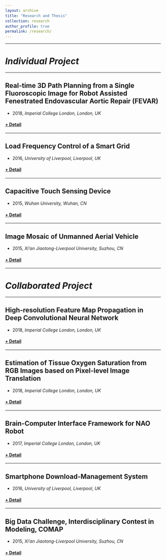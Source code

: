 ```yaml
---
layout: archive
title: "Research and Thesis"
collection: research
author_profile: true
permalink: /research/ 
---
```


<hr color="000000"/>

# <i>Individual Project</i>
---
## <b>Real-time 3D Path Planning from a Single Fluoroscopic Image for Robot Assisted Fenestrated Endovascular Aortic Repair (FEVAR)</b>
* 2018, _Imperial College London, London, UK_
<h4><a href="javascript:void(0)" class="dsphead" onclick="dsp(this)"><span class="dspchar">+</span> Detail</a></h4>
<div class="dspcont" style='display:none;'>
  <fieldset>
  <ul>
    <li><b>Motivation</b>: To navigate robot-assisted fenestrated endovascular aortic repair.</li>
    <li><b>Pipeline</b>: 
      <ul>
        <li>Segmented Abdominal Aortic Aneurysm (AAA) using U-Net with data augmentation of grey value variation instead of rotation and mirroring to avoid overfitting caused by relatively small intra-subject variation of intensity and translation. </li>
        <li>Extracted the largest connected area from the segmented volume and reconstruct the 3D AAA shape using marching cube. </li>
        <li>Extracted the centrelines of AAA from CTA and fluoroscopy image. </li>
        <li>Establish the correspondence between the 3D preoperative and 2D intra-operative AAA skeletons using a proposed graph matching method. </li>
        <li>Deformed the 3D skeletons using thin plate spline with regularization in respect to skeleton length and smoothness to implement the deformable 2D/3D registration. </li>
        <li>Validated the proposed framework on simulation, phantom and patient AAA data sets, achieving 3D distance error of 2mm in the phantom setup. </li>
        <li>Obtained also performance advantages in terms of accuracy, robustness and time-efficiency.</li>
      </ul>
    </li>
    <li>[<u><a href="https://jianqingzheng.github.io/publication/HSMR2018-abdominal_zheng">publication</a></u>]</li>
  </ul>
  <br/>
  <img src='/images/aaaseg2d_2.gif' />
  <img src='/images/aaaseg3d.png' />
  <img src='/images/aaareg.jpg' />
  </fieldset>
</div>
<hr color="#FFFFFF" />

## <b>Load Frequency Control of a Smart Grid</b>
* 2016, _University of Liverpool, Liverpool, UK_
<h4><a href="javascript:void(0)" class="dsphead" onclick="dsp(this)"><span class="dspchar">+</span> Detail</a></h4>
<div class="dspcont" style='display:none;'>
  <fieldset>
  <ul>
    <li><b>Motivation</b>: To investigate on the potential usage of direct load control in load frequency control of a smart grid.</li>
    <li><b>Pipeline</b>: 
      <ul>
        <li>Built a mathematical model and the simulated one of Load Frequency Control and Direct Load Control in a multi-area power system. </li>
        <li>Decoupled frequency of each area by solving an equivalent optimization problem of minimizing flow network. </li>
        <li>Utilized direct controlled load to improve the efficiency and stability of the power system and validated the results with simulation.</li>
      </ul>
    </li>
  </ul>
  <br/>
  <img src='/images/powersystem.jpg' />
  <img src='/images/frequencydev.jpg' />
  </fieldset>
</div>
<hr color="#FFFFFF" />

## <b>Capacitive Touch Sensing Device</b>
* 2015, _Wuhan University, Wuhan, CN_
<h4><a href="javascript:void(0)" class="dsphead" onclick="dsp(this)"><span class="dspchar">+</span> Detail</a></h4>
<div class="dspcont" style='display:none;'>
  <fieldset>
  <ul>
    <li><b>Motivation</b>: To design and develop a capacitive touch sensing module used in toys.</li>
    <li><b>Pipeline</b>: 
      <ul>
        <li>Designed a printed circuit board and the coniguration of capacitance sensor and the sensing circuit.</li>
        <li>Analyzed electromagnetic coupling. Added an identification wire to each connected signal wire to compensate for current errors caused by the stray capacitances and parasitic capacitances between the connected wires and ground wire. </li>
        <li>Applied logic circuits to filter fake signals triggered by noise.</li>
      </ul>
    </li>
    <li>[<u><a href="https://jianqingzheng.github.io/publication/UMP2016-logic_zheng">patent</a></u>]</li>
  </ul>
  <br/>
  <img src='/images/patent1.png' />
  <img src='/images/patent2.png' />
  </fieldset>
</div>
<hr color="#FFFFFF" />

## <b>Image Mosaic of Unmanned Aerial Vehicle</b>
* 2015, _Xi’an Jiaotong-Liverpool University, Suzhou, CN_
<h4><a href="javascript:void(0)" class="dsphead" onclick="dsp(this)"><span class="dspchar">+</span> Detail</a></h4>
<div class="dspcont" style='display:none;'>
  <fieldset>
  <ul>
    <li><b>Motivation</b>: To implement an automatic program for image mosaic for a unmanned aerial vehicle.</li>
    <li><b>Pipeline</b>: 
      <ul>
        <li>Implemented noise reduction using a Wiener filter. Utilized the random sample consensus algorithm for image registration based on feature points extracted by the Scale-Invariant Feature Transform in MATLAB.</li>
        <li>Applied weighted averaging to image fusion. </li>
        <li>Completed a MATLAB program that implemented an automatic image mosaic for given photos.</li>
      </ul>
    </li>
  </ul>
  <br/>
  </fieldset>
</div>

---

# <i>Collaborated Project</i>
---
## <b>High-resolution Feature Map Propagation in Deep Convolutional Neural Network</b>
* 2018, _Imperial College London, London, UK_
<h4><a href="javascript:void(0)" class="dsphead" onclick="dsp(this)"><span class="dspchar">+</span> Detail</a></h4>
<div class="dspcont" style='display:none;'>
  <fieldset>
  <ul>
    <li><b>Motivation</b>: To investigate on the effect of atrous rate on receptive field in a deep convolutional neural network and to improve the resolution of feature maps and the efficiency of the network.</li>
    <li><b>Pipeline</b>: 
      <ul>
        <li>Theoretically analysed the receptive field (RF) with dilated (atrous) rate setting and the truncation effect.</li>
        <li>Obtained and proved a general solution of atrous rate setting for a uniform distributed RF while large and fully covered RF guaranteed.  </li>
        <li>Proposed a novel network, Atrous Convolutional Neural Network (ACNN) with skip connections and multi-scale consideration as an example for semantic segmentation.  </li>
        <li>Validated ACNN on three bio-medical datasets with high-resolution feature map propagation and reasonable segmentation results, reducing the number of variables by 99.75%, and achieving a reasonable DSC of 0.6~0.7. </li>
      </ul>
    </li>
    <li><b>Contribution</b>: 
      <ul>
        <li>Theoretical analysed and simulated the effect of atrous rate on the receptive field, and the truncation effect. </li>
        <li>Processed data and evaluated segmentation results. </li>
      </ul>
    </li>
  </ul>
  <br/>
  <img src='/images/125.gif' />
  <img src='/images/139.gif' />
  </fieldset>
</div>
<hr color="#FFFFFF" />

## Estimation of Tissue Oxygen Saturation from RGB Images based on Pixel-level Image Translation
* 2018, _Imperial College London, London, UK_
<h4><a href="javascript:void(0)" class="dsphead" onclick="dsp(this)"><span class="dspchar">+</span> Detail</a></h4>
<div class="dspcont" style='display:none;'>
  <fieldset>
  <ul>
    <li><b>Motivation</b>: To estimate tissue oxygen saturation directly from RGB images without hyperspectral images for a seamless integration of the proposed method into surgical and diagnostic workflows with standard endoscope systems.</li>
    <li><b>Pipeline</b>: 
      <ul>
        <li>Simulated RGB images and calculated the oxygen saturation from given hyperspectral images.</li>
        <li>Augmented data by flipping and cropping with a slide-window. </li>
        <li>Fed the simulated RGB images and the calculated oxygen saturation to train a conditional Generative Adversarial Network (cGAN).</li>
        <li>Estimated tissue oxygen using pixel-level image-to-image translation by cGAN.</li>
        <li>Evaluated prediction results using with different batch size and weight coefficient.</li>
      </ul>
    </li>
    <li><b>Contribution</b>: 
      <ul>
        <li>Programed data processing.</li>
        <li>Programed data augmentation.</li>
      </ul>
    </li>
    <li>[<u><a href="https://jianqingzheng.github.io/publication/HSMR2018-estimation_li">publication</a></u>]</li>
  </ul>
  <br/>
  <img src='/images/estimation_method.png' />
  <img src='/images/estimation_result.png' />
  </fieldset>
</div>
<hr color="#FFFFFF" />

## <b>Brain-Computer Interface Framework for NAO Robot</b>
* 2017, _Imperial College London, London, UK_
<h4><a href="javascript:void(0)" class="dsphead" onclick="dsp(this)"><span class="dspchar">+</span> Detail</a></h4>
<div class="dspcont" style='display:none;'>
  <fieldset>
  <ul>
    <li><b>Motivation</b>: To build a brain-computer interface network with electroencephalograph signals for robot control.</li>
    <li><b>Pipeline</b>: 
      <ul>
        <li>Removed the artefacts caused by electromyography and electrooculography from electroencephalograph (EEG) signals using Wavelet Analysis.</li>
        <li>Extracted the features of the EEG signals using Common Spatial Pattern (CSP) filter. Used Linear Discriminant Analysis (LDA), Support Vector Machine (SVM), Convolutional Neural Network (CNN) and Recurrent Neural Network (RNN) to classified two kinds of imaginary motion. </li>
        <li>Transmitted classified data to the second computer with SSH protocol by Python-Socket for real-time control of one NAO robot.</li>
        <li>Implemented colourized boundary distance measurement using histogram equalization to enhance contrast, a Laplacian filter to detect edge and a homogeneous transformation to reconstruct the 3-D coordinates.</li>
        <li>Controlled a NAO robot to walk out of a maze with EEG.</li>
      </ul>
    </li>
    <li><b>Contribution</b>: 
      <ul>
        <li>Optimized the algorithm of artefact removal.</li>
        <li>Extracted feature using CSP filter.</li>
        <li>Classified EEG signal using LDA in MATLAB and OpenVibe as well as kernel SVM in OpenVibe.</li>
        <li>Transmitted classified data with SSH. </li>
      </ul>
    </li>
    <li>[<u><a href="https://jianqingzheng.github.io/publication/UK-RAS2017-motor_zhang">publication</a></u>]</li>
  </ul>
  <br/>
  <img src='/images/eeg_control.jpg' />
  <img src='/images/maze_navig.jpg' />
  </fieldset>
</div>
<hr color="#FFFFFF" />

## <b>Smartphone Download-Management System</b>
* 2016, _University of Liverpool, Liverpool, UK_
<h4><a href="javascript:void(0)" class="dsphead" onclick="dsp(this)"><span class="dspchar">+</span> Detail</a></h4>
<div class="dspcont" style='display:none;'>
  <fieldset>
  <ul>
    <li><b>Motivation</b>: To investigate on management strategies of file downloading in a smartphone.</li>
    <li><b>Pipeline</b>: 
      <ul>
        <li>Built a model of Wi-Fi and 3G data transmissions using MATLAB.</li>
        <li>Simulated a process of file generation and downloads to optimize the downloading process.</li>
        <li>Designed strategies for priority ranking, and optimized loss functions.</li>
        <li>Implemented the data dynamic visualization of download values and download size for different strategies.</li>
        <li> Quantified the performance of each strategy according to the size and value of downloaded documents, tested the simulation in multiple internet environments, and selected the optimal strategies for most cases.</li>
      </ul>
    </li>
    <li><b>Contribution</b>: 
      <ul>
        <li>Leaded the group.</li>
        <li>Designed the framework and downloading strategies.</li>
        <li>Implemented the file generation and data visualization.</li>
      </ul>
    </li>
  </ul>
  <br/>
  <img src='/images/sim_map.png' />
  <img src='/images/download_doc.png' />
  </fieldset>
</div>
<hr color="#FFFFFF" /> 

## Big Data Challenge, Interdisciplinary Contest in Modeling, COMAP
* 2015, _Xi’an Jiaotong-Liverpool University, Suzhou, CN_
<h4><a href="javascript:void(0)" class="dsphead" onclick="dsp(this)"><span class="dspchar">+</span> Detail</a></h4>
<div class="dspcont" style='display:none;'>
  <fieldset>
  <ul>
    <li><b>Motivation</b>: To quantify and optimize the investment strategies to universities with a large dataset.</li>
    <li><b>Pipeline</b>: 
      <ul>
        <li>Replaced outlier and missing data using linear interpolation and averaging.</li>
        <li>Reduced the dimensions of the feature space with principal component analysis.</li>
        <li>Fitted a characteristic curve of investment and performance indexes weighted according to the result of the PCA using a Back-Propagation Neural Network (BP-NN).</li>
        <li>Utilized the Stochastic Gradient Descent method to minimize the cost function based on the Euclidean distance with various, random initial points.</li>
      </ul>
    </li>
    <li><b>Contribution</b>: 
      <ul>
        <li>Programed data pre-processing including normalization, data cleaning, as well as dimension reduction.</li>
        <li>Implemented BP-NN and optimization using MATLAB toolbox.</li>
      </ul>
    </li>
  </ul>
  <br/>
  </fieldset>
</div>
